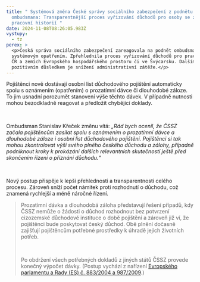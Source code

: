 ```yaml
---
title: " Systémová změna České správy sociálního zabezpečení z podnětu
  ombudsmana: Transparentnější proces vyřizování důchodů pro osoby se zahraniční
  pracovní historií "
date: 2024-11-08T08:26:05.983Z
vystupy:
  - tz
perex: >
  <p>Česká správa sociálního zabezpečení zareagovala na podnět ombudsmana novým
  systémovým opatřením. Zpřehlednila proces vyřizování důchodů pro pracující v
  ČR a zemích Evropského hospodářského prostoru či ve Švýcarsku. Dalším
  pozitivním důsledkem je snížení administrativní zátěže.</p>
---
```

<p>Pojištěnci nově dostávají osobní list důchodového pojištění automaticky spolu s&nbsp;oznámením (opatřením) o prozatímní dávce či dlouhodobé záloze. To jim usnadní porozumět stanovení výše těchto dávek.&nbsp;V případně nutnosti mohou bezodkladně reagovat a předložit chybějící doklady.</p>

<p>&nbsp;</p>

<p>Ombudsman Stanislav Křeček změnu vítá: <em>&bdquo;Rád bych ocenil, že ČSSZ začala pojištěncům zasílat spolu s oznámením o prozatímní dávce a dlouhodobé záloze i osobní list důchodového pojištění. Pojištěnci si tak mohou zkontrolovat výši svého plného českého důchodu a zálohy, případně podniknout kroky k prokázání dalších relevantních skutečností ještě před skončením řízení o přiznání důchodu.&ldquo;</em></p>

<p>&nbsp;</p>

<p>Nový postup přispěje k&nbsp;lepší přehlednosti a transparentnosti celého procesu. Zároveň sníží počet námitek proti rozhodnutí o důchodu, což znamená rychlejší a méně náročné řízení.</p>

<blockquote>
<p>Prozatímní dávka a dlouhodobá záloha představují řešení případů, kdy ČSSZ nemůže o žádosti o důchod rozhodnout bez potvrzení cizozemské důchodové instituce o době pojištění a zároveň již ví, že pojištěnci bude poskytovat český důchod. Obě plnění dočasně zajišťují pojištěncům potřebné prostředky k úhradě jejich životních potřeb.</p>

<p>&nbsp;</p>

<p>Po obdržení všech potřebných dokladů z jiných států ČSSZ provede konečný výpočet dávky. (Postup vychází z nařízení <a href="https://www.mpsv.cz/documents/20142/372805/987-2009_CS.pdf/a4cadd6f-e632-21e0-e710-f7c5fb5fe453">Evropského parlamentu a Rady (ES) č. 883/2004 a 987/2009</a>.)</p>
</blockquote>
